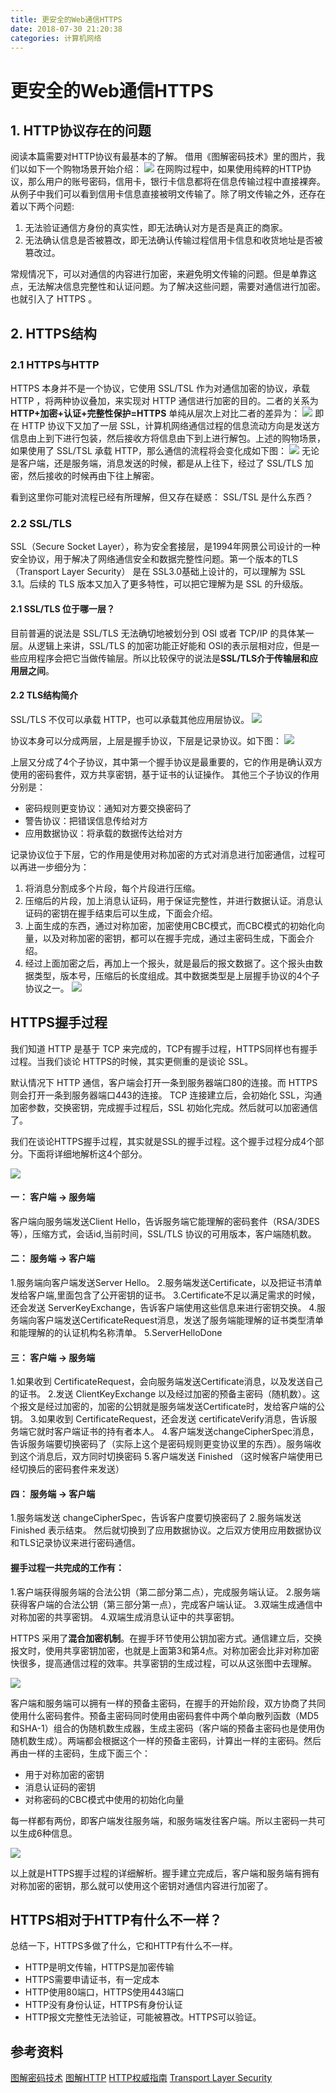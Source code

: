 ```yaml
---
title: 更安全的Web通信HTTPS
date: 2018-07-30 21:20:38
categories: 计算机网络
---
```


# 更安全的Web通信HTTPS
## 1. HTTP协议存在的问题
阅读本篇需要对HTTP协议有最基本的了解。
借用《图解密码技术》里的图片，我们以如下一个购物场景开始介绍：
![](https://ws3.sinaimg.cn/large/006tNc79gy1ftpnmfdxxvj30vi0hggnz.jpg)
在网购过程中，如果使用纯粹的HTTP协议，那么用户的账号密码，信用卡，银行卡信息都将在信息传输过程中直接裸奔。从例子中我们可以看到信用卡信息直接被明文传输了。除了明文传输之外，还存在着以下两个问题:
1. 无法验证通信方身份的真实性，即无法确认对方是否是真正的商家。
2. 无法确认信息是否被篡改，即无法确认传输过程信用卡信息和收货地址是否被篡改过。

常规情况下，可以对通信的内容进行加密，来避免明文传输的问题。但是单靠这点，无法解决信息完整性和认证问题。为了解决这些问题，需要对通信进行加密。也就引入了 HTTPS 。

## 2. HTTPS结构
### 2.1 HTTPS与HTTP
HTTPS 本身并不是一个协议，它使用 SSL/TSL 作为对通信加密的协议，承载 HTTP ，将两种协议叠加，来实现对 HTTP 通信进行加密的目的。二者的关系为
**HTTP+加密+认证+完整性保护=HTTPS**
单纯从层次上对比二者的差异为：
![](https://ws3.sinaimg.cn/large/006tNc79gy1ftpoig6c8qj30m20aetab.jpg)
即在 HTTP 协议下又加了一层 SSL，计算机网络通信过程的信息流动方向是发送方信息由上到下进行包装，然后接收方将信息由下到上进行解包。上述的购物场景，如果使用了 SSL/TSL 承载 HTTP，那么通信的流程将会变化成如下图：
![](https://ws3.sinaimg.cn/large/006tNc79gy1ftpomozx1jj30wq0j00xl.jpg)
无论是客户端，还是服务端，消息发送的时候，都是从上往下，经过了 SSL/TLS 加密，然后接收的时候再由下往上解密。

看到这里你可能对流程已经有所理解，但又存在疑惑： SSL/TSL 是什么东西？

### 2.2 SSL/TLS
SSL（Secure Socket Layer），称为安全套接层，是1994年网景公司设计的一种安全协议，用于解决了网络通信安全和数据完整性问题。第一个版本的TLS（Transport Layer Security） 是在 SSL3.0基础上设计的，可以理解为 SSL 3.1。后续的 TLS 版本又加入了更多特性，可以把它理解为是 SSL 的升级版。

#### 2.1 SSL/TLS 位于哪一层？
目前普遍的说法是 SSL/TLS 无法确切地被划分到 OSI 或者 TCP/IP 的具体某一层。从逻辑上来讲，SSL/TLS 的加密功能正好能和 OSI的表示层相对应，但是一些应用程序会把它当做传输层。所以比较保守的说法是**SSL/TLS介于传输层和应用层之间**。
#### 2.2 TLS结构简介
SSL/TLS 不仅可以承载 HTTP，也可以承载其他应用层协议。
![](https://ws4.sinaimg.cn/large/006tKfTcgy1fts6bzk32dj30so096400.jpg)

协议本身可以分成两层，上层是握手协议，下层是记录协议。如下图：
![](https://ws1.sinaimg.cn/large/006tKfTcgy1fts6c0ukztj30ng0dwabu.jpg)

上层又分成了4个子协议，其中第一个握手协议是最重要的，它的作用是确认双方使用的密码套件，双方共享密钥，基于证书的认证操作。
其他三个子协议的作用分别是：

- 密码规则更变协议：通知对方要交换密码了
- 警告协议：把错误信息传给对方
- 应用数据协议：将承载的数据传达给对方

记录协议位于下层，它的作用是使用对称加密的方式对消息进行加密通信，过程可以再进一步细分为：
1. 将消息分割成多个片段，每个片段进行压缩。
2. 压缩后的片段，加上消息认证码，用于保证完整性，并进行数据认证。消息认证码的密钥在握手结束后可以生成，下面会介绍。
3. 上面生成的东西，通过对称加密，加密使用CBC模式，而CBC模式的初始化向量，以及对称加密的密钥，都可以在握手完成，通过主密码生成，下面会介绍。
4. 经过上面加密之后，再加上一个报头，就是最后的报文数据了。这个报头由数据类型，版本号，压缩后的长度组成。其中数据类型是上层握手协议的4个子协议之一。
![](https://ws4.sinaimg.cn/large/006tNc79gy1fts78l1nncj30j30dpgmw.jpg)
## HTTPS握手过程
我们知道 HTTP 是基于 TCP 来完成的，TCP有握手过程，HTTPS同样也有握手过程。当我们谈论 HTTPS的时候，其实更侧重的是谈论 SSL。

默认情况下 HTTP 通信，客户端会打开一条到服务器端口80的连接。而 HTTPS 则会打开一条到服务器端口443的连接。 TCP 连接建立后，会初始化 SSL，沟通加密参数，交换密钥，完成握手过程后，SSL 初始化完成。然后就可以加密通信了。

我们在谈论HTTPS握手过程，其实就是SSL的握手过程。这个握手过程分成4个部分。下面将详细地解析这4个部分。

![](https://ws3.sinaimg.cn/large/006tKfTcgy1fts5daqtuhj30sy0z8djo.jpg)

#### 一： 客户端 -> 服务端
客户端向服务端发送Client Hello，告诉服务端它能理解的密码套件（RSA/3DES等），压缩方式，会话id,当前时间，SSL/TLS 协议的可用版本，客户端随机数。

#### 二： 服务端 -> 客户端
1.服务端向客户端发送Server Hello。
2.服务端发送Certificate，以及把证书清单发给客户端,里面包含了公开密钥的证书。
3.Certificate不足以满足需求的时候，还会发送 ServerKeyExchange，告诉客户端使用这些信息来进行密钥交换。
4.服务端向客户端发送CertificateRequest消息，发送了服务端能理解的证书类型清单和能理解的的认证机构名称清单。
5.ServerHelloDone

#### 三： 客户端 -> 服务端
1.如果收到 CertificateRequest，会向服务端发送Certificate消息，以及发送自己的证书。
2.发送 ClientKeyExchange 以及经过加密的预备主密码（随机数）。这个报文是经过加密的，加密的公钥就是服务端发送Certificate时，发给客户端的公钥。
3.如果收到 CertificateRequest，还会发送 certificateVerify消息，告诉服务端它就时客户端证书的持有者本人。
4.客户端发送changeCipherSpec消息，告诉服务端要切换密码了（实际上这个是密码规则更变协议里的东西）。服务端收到这个消息后，双方同时切换密码
5.客户端发送 Finished （这时候客户端使用已经切换后的密码套件来发送）

#### 四： 服务端 -> 客户端
1.服务端发送 changeCipherSpec，告诉客户度要切换密码了
2.服务端发送 Finished 表示结束。 然后就切换到了应用数据协议。之后双方使用应用数据协议和TLS记录协议来进行密码通信。

#### 握手过程一共完成的工作有：
1.客户端获得服务端的合法公钥（第二部分第二点），完成服务端认证。
2.服务端获得客户端的合法公钥（第三部分第一点），完成客户端认证。
3.双端生成通信中对称加密的共享密钥。
4.双端生成消息认证中的共享密钥。

HTTPS 采用了**混合加密机制**。在握手环节使用公钥加密方式。通信建立后，交换报文时，使用共享密钥加密，也就是上面第3和第4点。对称加密会比非对称加密快很多，提高通信过程的效率。共享密钥的生成过程，可以从这张图中去理解。

![](https://ws3.sinaimg.cn/large/006tKfTcgy1fts5hhyxjpj30we0jsqqj.jpg)

客户端和服务端可以拥有一样的预备主密码，在握手的开始阶段，双方协商了共同使用什么密码套件。预备主密码同时使用由密码套件中两个单向散列函数（MD5和SHA-1）组合的伪随机数生成器，生成主密码（客户端的预备主密码也是使用伪随机数生成）。两端都会根据这个一样的预备主密码，计算出一样的主密码。然后再由一样的主密码，生成下面三个：

- 用于对称加密的密钥
- 消息认证码的密钥
- 对称密码的CBC模式中使用的初始化向量

每一样都有两份，即客户端发往服务端，和服务端发往客户端。所以主密码一共可以生成6种信息。

![](https://ws2.sinaimg.cn/large/006tKfTcgy1fts5i5gjbuj30i20djta0.jpg)

以上就是HTTPS握手过程的详细解析。握手建立完成后，客户端和服务端有拥有对称加密的密钥，那么就可以使用这个密钥对通信内容进行加密了。

## HTTPS相对于HTTP有什么不一样？
总结一下，HTTPS多做了什么，它和HTTP有什么不一样。

- HTTP是明文传输，HTTPS是加密传输
- HTTPS需要申请证书，有一定成本
- HTTP使用80端口，HTTPS使用443端口
- HTTP没有身份认证，HTTPS有身份认证
- HTTP报文完整性无法验证，可能被篡改。HTTPS可以验证。

## 参考资料
[图解密码技术](https://book.douban.com/subject/26265544/)
[图解HTTP](https://book.douban.com/subject/25863515/)
[HTTP权威指南](https://book.douban.com/subject/10746113/)
[Transport Layer Security](https://en.wikipedia.org/wiki/Transport_Layer_Security)









